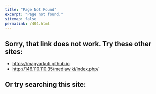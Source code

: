 ```yaml
---
title: "Page Not Found"
excerpt: "Page not found."
sitemap: false
permalink: /404.html
---
```

## Sorry, that link does not work. Try these other sites:
- https://magyarkuti.github.io
- http://146.110.110.35/mediawiki/index.php/

## Or try searching this site:

<script>
  var GOOG_FIXURL_LANG = 'en';
  var GOOG_FIXURL_SITE = '{{ site.url }}'
</script>
<script src="https://linkhelp.clients.google.com/tbproxy/lh/wm/fixurl.js">
</script>
